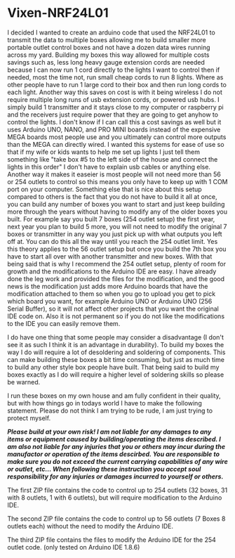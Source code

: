 # Vixen-NRF24L01
I decided I wanted to create an arduino code that used the NRF24L01 to transmit the data to multiple boxes allowing me to build smaller more portable outlet control boxes and not have a dozen data wires running across my yard.  Building my boxes this way allowed for multiple costs savings such as, less long heavy gauge extension cords are needed because I can now run 1 cord directly to the lights I want to control then if needed, most the time not, run small cheap cords to run 8 lights. Where as other people have to run 1 large cord to their box and then run long cords to each light. Another way this saves on cost is with it being wireless I do not require multiple long runs of usb extension cords, or powered usb hubs. I simply build 1 transmitter and it stays close to my computer or raspberry pi and the receivers just require power that they are going to get anyhow to control the lights.  I don't know if I can call this a cost savings as well but it uses Arduino UNO, NANO, and PRO MINI boards instead of the expensive MEGA boards most people use and you ultimately can control more outputs than the MEGA can directly wired. I wanted this systems for ease of use so that if my wife or kids wants to help me set up lights I just tell them something like "take box #5 to the left side of the house and connect the lights in this order" I don't have to explain usb cables or anything else.  Another way it makes it easeier is  most people will not need more than 56 or 254 outlets to control so this means you only have to keep up with 1 COM port on your computer.  Something else that is nice about this setup compared to others is the fact that you do not have to build it all at once, you can build any number of boxes you want to start and just keep building more through the years without having to modify any of the older boxes you built.  For example say you built 7 boxes (254 outlet setup) the first year, next year you plan to build 5 more, you will not need to modify the original 7 boxes or transmitter in any way you just pick up with what outputs you left off at.  You can do this all the way until you reach the 254 outlet limit.  Yes this theory applies to the 56 outlet setup but once you build the 7th box you have to start all over with another transmitter and new boxes.  With that being said that is why I recommend the 254 outlet setup, plenty of room for growth and the modifications to the Arduino IDE are easy. I have already done the leg work and provided the files for the modification, and the good news is the modification just adds more Arduino boards that have the modification attached to them so when you go to upload you get to pick which board you want, for example Arduino UNO or Arduino UNO (256 Serial Buffer), so it will not affect other projects that you want the original IDE code on. Also it is not permanent so if you do not like the modifications to the IDE you can easily remove them.

I do have one thing that some people may consider a disadvantage (I don't see it as such I think it is an advantage in durability). To build my boxes the way I do will require a lot of desoldering and soldering of components. This can make building these boxes a bit time consuming, but just as much time to build any other style box people have built.  That being said to build my boxes exactly as I do will require a higher level of soldering skills so please be warned. 

I run these boxes on my own house and am fully confident in their quality, but with how things go in todays world I have to make the following statement.  Please do not think I am trying to be rude, I am just trying to protect myself.

***Please build at your own risk! I am not liable for any damages to any items or equipment caused by building/operating the items described. I am also not liable for any injuries that you or others may incur during the manufactor or operation of the items descirbed. You are responsible to make sure you do not exceed the current carrying capabilities of any wire or outlet, etc...  When following these instruction you accept soul responsibility for any injuries or damages incurred to yourself or others.***

The first ZIP file contains the code to control up to 254 outlets (32 boxes, 31 with 8 outlets, 1 with 6 outlets), but will require modification to the Arduino IDE.

The second ZIP file contains the code to control up to 56 outlets (7 Boxes 8 outlets each) without the need to modify the Arduino IDE.

The third ZIP file contains the files to modify the Arduino IDE for the 254 outlet code.  (only tested on Arduino IDE 1.8.6)
